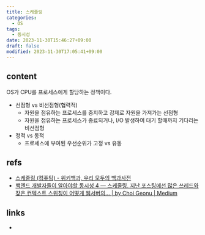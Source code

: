 ```yaml
---
title: 스케줄링
categories:
  - OS
tags:
  - 동시성
date: 2023-11-30T15:46:27+09:00
draft: false
modified: 2023-11-30T17:05:41+09:00
---
```


## content
OS가 CPU를 프로세스에게 할당하는 정책이다. 

- 선점형 vs 비선점형(협력적)
	- 자원을 점유하는 프로세스를 중지하고 강제로 자원을 가져가는 선점형
	- 자원을 점유하는 프로세스가 종료되거나, I/O 발생하여 대기 할때까지 기다리는 비선점형
- 정적 vs 동적
	- 프로세스에 부여된 우선순위가 고정 vs 유동


## refs
- [스케줄링 (컴퓨팅) - 위키백과, 우리 모두의 백과사전](https://ko.wikipedia.org/wiki/%EC%8A%A4%EC%BC%80%EC%A4%84%EB%A7%81_(%EC%BB%B4%ED%93%A8%ED%8C%85))
- [백엔드 개발자들이 알아야할 동시성 4 — 스케줄링. 지난 포스팅에선 많은 쓰레드와 잦은 컨텍스트 스위칭이 어떻게 웹서버의… | by Choi Geonu | Medium](https://choi-geonu.medium.com/%EB%B0%B1%EC%97%94%EB%93%9C-%EA%B0%9C%EB%B0%9C%EC%9E%90%EB%93%A4%EC%9D%B4-%EC%95%8C%EC%95%84%EC%95%BC%ED%95%A0-%EB%8F%99%EC%8B%9C%EC%84%B1-4-%EC%8A%A4%EC%BC%80%EC%A4%84%EB%A7%81-e684331afc77)


## links
- 
